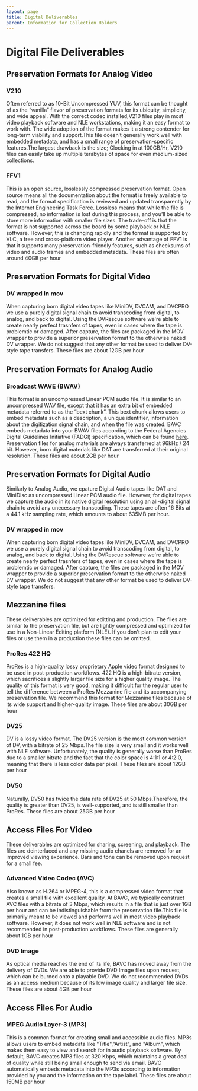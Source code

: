 ```yaml
---
layout: page
title: Digital Deliverables
parent: Information for Collection Holders
---
```


# Digital File Deliverables

## Preservation Formats for Analog Video

### V210
Often referred to as 10-Bit Uncompressed YUV, this format can be thought of as the “vanilla” flavor of preservation formats for its ubiquity, simplicity, and wide appeal. With the correct codec installed,V210 files play in most video playback software and NLE workstations, making it an easy format to work with. The wide adoption of the format makes it a strong contender for long-term viability and support.This file doesn’t generally work well with embedded metadata, and has a small range of preservation-specific features.The largest drawback is the size; Clocking in at 100GB/Hr, V210 files can easily take up multiple terabytes of space for even medium-sized collections.

### FFV1
This is an open source, losslessly compressed preservation format. Open source means all the documentation about the format is freely available to read, and the format specification is reviewed and updated transparently by the Internet Engineering Task Force. Lossless means that while the file is compressed, no information is lost during this process, and you’ll be able to store more information with smaller file sizes. The trade-off is that the format is not supported across the board by some playback or NLE software. However, this is changing rapidly and the format is supported by VLC, a free and cross-platform video player. Another advantage of FFV1 is that it supports many preservation-friendly features, such as checksums of video and audio frames and embedded metadata. These files are often around 40GB per hour

## Preservation Formats for Digital Video

### DV wrapped in mov

When capturing born digital video tapes like MiniDV, DVCAM, and DVCPRO we use a purely digital signal chain to avoid transcoding from digital, to analog, and back to digital. Using the DVRescue software we're able to create nearly perfect trasnfers of tapes, even in cases where the tape is problemtic or damaged. After capture, the files are packaged in the MOV wrapper to provide a superior preservation format to the otherwise naked DV wrapper. We do not suggest that any other format be used to deliver DV-style tape transfers. These files are about 12GB per hour

## Preservation Formats for Analog Audio

### Broadcast WAVE (BWAV)
This format is an uncompressed Linear PCM audio file. It is similar to an uncompressed WAV file, except that it has an extra bit of embedded metadata referred to as the “bext chunk”. This bext chunk allows users to embed metadata such as a description, a unique identifier, information about the digitization signal chain, and when the file was created. BAVC embeds metadata into your BWAV files according to the Federal Agencies Digital Guidelines Initiative (FADGI) specification, which can be found [here](https://www.digitizationguidelines.gov/audio-visual/documents/BWF_Embed_Guideline_v3_2021.pdf). Preservation files for analog materials are always transferred at 96kHz / 24 bit. However, born digital materials like DAT are transferred at their original resolution. These files are about 2GB per hour

## Preservation Formats for Digital Audio

Similarly to Analog Audio, we cpature Digital Audio tapes like DAT and MiniDisc as uncompressed Linear PCM audio file. However, for digital tapes we capture the audio in its native digital resolution using an all-digital signal chain to avoid any unecessary transcoding. These tapes are often 16 Bits at a 44.1 kHz sampling rate, which amounts to about 635MB per hour.  

### DV wrapped in mov

When capturing born digital video tapes like MiniDV, DVCAM, and DVCPRO we use a purely digital signal chain to avoid transcoding from digital, to analog, and back to digital. Using the DVRescue software we're able to create nearly perfect trasnfers of tapes, even in cases where the tape is problemtic or damaged. After capture, the files are packaged in the MOV wrapper to provide a superior preservation format to the otherwise naked DV wrapper. We do not suggest that any other format be used to deliver DV-style tape transfers.

## Mezzanine files

These deliverables are optimized for editting and production. The files are similar to the preservation file, but are lightly compressed and optimized for use in a Non-Linear Editing platform (NLE). If you don't plan to edit your files or use them in a production these files can be omitted.

### ProRes 422 HQ
ProRes is a high-quality lossy proprietary Apple video format designed to be used in post-production workflows. 422 HQ is a high-bitrate version, which sacrifices a slightly larger file size for a higher quality image. The quality of this format is very good, making it difficult for the regular user to tell the difference between a ProRes Mezzanine file and its accompanying preservation file. We recommend this format for Mezzanine files because of its wide support and higher-quality image. These files are about 30GB per hour

### DV25
DV is a lossy video format. The DV25 version is the most common version of DV, with a bitrate of 25 Mbps.The file size is very small and it works well with NLE software. Unfortunately, the quality is generally worse than ProRes due to a smaller bitrate and the fact that the color space is 4:1:1 or 4:2:0, meaning that there is less color data per pixel. These files are about 12GB per hour

### DV50
Naturally, DV50 has twice the data rate of DV25 at 50 Mbps.Therefore, the quality is greater than DV25, is well-supported, and is still smaller than ProRes. These files are about 25GB per hour

## Access Files For Video

These deliverables are optimized for sharing, screening, and playback. The files are deinterlaced and any missing audio chanels are removed for an improved viewing experience. Bars and tone can be removed upon request for a small fee.

### Advanced Video Codec (AVC)
Also known as H.264 or MPEG-4, this is a compressed video format that creates a small file with excellent quality. At BAVC, we typically construct AVC files with a bitrate of 3 Mbps, which results in a file that is just over 1GB per hour and can be indistinguishable from the preservation file.This file is primarily meant to be viewed and performs well in most video playback software. However, it does not work well in NLE software and is not recommended in post-production workflows. These files are generally about 1GB per hour

### DVD Image
As optical media reaches the end of its life, BAVC has moved away from the delivery of DVDs. We are able to provide DVD Image files upon request, which can be burned onto a playable DVD. We do not recommended DVDs as an access medium because of its low image quality and larger file size. These files are about 4GB per hour

## Access Files For Audio

### MPEG Audio Layer-3 (MP3)
This is a common format for creating small and accessible audio files. MP3s allows users to embed metadata like "Title","Artist", and "Album", which makes them easy to view and search for in audio playback software. By default, BAVC creates MP3 files at 320 Kbps, which maintains a great deal of quality while still being small enough to send via email. BAVC automatically embeds metadata into the MP3s according to information provided by you and the information on the tape label. These files are about 150MB per hour
